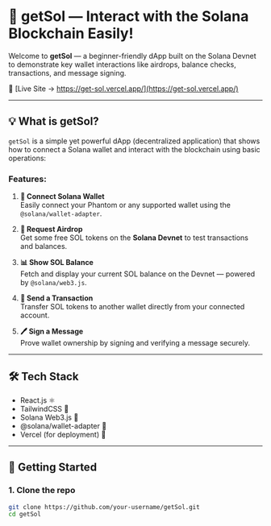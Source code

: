 # 🚀 getSol — Interact with the Solana Blockchain Easily!

Welcome to **getSol** — a beginner-friendly dApp built on the Solana Devnet to demonstrate key wallet interactions like airdrops, balance checks, transactions, and message signing.

🔗 [Live Site → https://get-sol.vercel.app/](https://get-sol.vercel.app/)

---

## 💡 What is getSol?

`getSol` is a simple yet powerful dApp (decentralized application) that shows how to connect a Solana wallet and interact with the blockchain using basic operations:

### Features:

1. **🔗 Connect Solana Wallet**  
   Easily connect your Phantom or any supported wallet using the `@solana/wallet-adapter`.

2. **🎁 Request Airdrop**  
   Get some free SOL tokens on the **Solana Devnet** to test transactions and balances.

3. **📊 Show SOL Balance**  
   Fetch and display your current SOL balance on the Devnet — powered by `@solana/web3.js`.

4. **💸 Send a Transaction**  
   Transfer SOL tokens to another wallet directly from your connected account.

5. **🖊️ Sign a Message**  
   Prove wallet ownership by signing and verifying a message securely.

---

## 🛠️ Tech Stack

- React.js ⚛️
- TailwindCSS 🎨
- Solana Web3.js 🧱
- @solana/wallet-adapter 🔐
- Vercel (for deployment) 🚀

---

## 🔧 Getting Started

### 1. Clone the repo

```bash
git clone https://github.com/your-username/getSol.git
cd getSol
